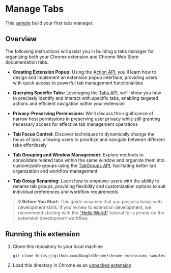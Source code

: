 # Manage Tabs

This [sample](https://developer.chrome.com/docs/extensions/get-started/tutorial/popup-tabs-manager) build your first tabs manager.

## Overview

The following instructions will assist you in building a tabs manager for organizing both your Chrome extension and Chrome Web Store documentation tabs.

- <b>Creating Extension Popup:</b> Using the [Action API](https://developer.chrome.com/docs/extensions/reference/api/action), you'll learn how to design and implement an extension popup interface, providing users with quick access to powerful tab management functionalities

- <b>Querying Specific Tabs:</b> Leveraging the [Tabs API](https://developer.chrome.com/docs/extensions/reference/api/tabs), we'll show you how to precisely identify and interact with specific tabs, enabling targeted actions and efficient navigation within your extension

- <b>Privacy-Preserving Permissions:</b> We'll discuss the significance of narrow host permissions in preserving user privacy while still granting necessary access for effective tab management operations

- <b>Tab Focus Control:</b> Discover techniques to dynamically change the focus of tabs, allowing users to prioritize and navigate between different tabs effortlessly

- <b>Tab Grouping and Window Management:</b> Explore methods to consolidate related tabs within the same window and organize them into customizable groups using the [TabGroups API](https://developer.chrome.com/docs/extensions/reference/api/tabGroups), facilitating better tab organization and workflow management

- <b>Tab Group Renaming:</b> Learn how to empower users with the ability to rename tab groups, providing flexibility and customization options to suit individual preferences and workflow requirements

> <b>💡 Before You Start:</b> This guide assumes that you possess basic web development skills. If you're new to extension development, we recommend starting with the ["Hello World"](https://developer.chrome.com/docs/extensions/get-started/tutorial/hello-world) tutorial for a primer on the extension development workflow.

## Running this extension

1. Clone this repository to your local machine
   
   ```bash   
   git clone https://github.com/GoogleChrome/chrome-extensions-samples.git   
   ```
    
2. Load this directory in Chrome as an [unpacked extension](https://developer.chrome.com/docs/extensions/mv3/getstarted/development-basics/#load-unpacked)
